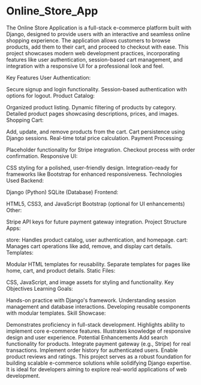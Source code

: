# Online_Store_App
The Online Store Application is a full-stack e-commerce platform built with Django, designed to provide users with an interactive and seamless online shopping experience. The application allows customers to browse products, add them to their cart, and proceed to checkout with ease. This project showcases modern web development practices, incorporating features like user authentication, session-based cart management, and integration with a responsive UI for a professional look and feel.

Key Features
User Authentication:

Secure signup and login functionality.
Session-based authentication with options for logout.
Product Catalog:

Organized product listing.
Dynamic filtering of products by category.
Detailed product pages showcasing descriptions, prices, and images.
Shopping Cart:

Add, update, and remove products from the cart.
Cart persistence using Django sessions.
Real-time total price calculation.
Payment Processing:

Placeholder functionality for Stripe integration.
Checkout process with order confirmation.
Responsive UI:

CSS styling for a polished, user-friendly design.
Integration-ready for frameworks like Bootstrap for enhanced responsiveness.
Technologies Used
Backend:

Django (Python)
SQLite (Database)
Frontend:

HTML5, CSS3, and JavaScript
Bootstrap (optional for UI enhancements)
Other:

Stripe API keys for future payment gateway integration.
Project Structure
Apps:

store: Handles product catalog, user authentication, and homepage.
cart: Manages cart operations like add, remove, and display cart details.
Templates:

Modular HTML templates for reusability.
Separate templates for pages like home, cart, and product details.
Static Files:

CSS, JavaScript, and image assets for styling and functionality.
Key Objectives
Learning Goals:

Hands-on practice with Django's framework.
Understanding session management and database interactions.
Developing reusable components with modular templates.
Skill Showcase:

Demonstrates proficiency in full-stack development.
Highlights ability to implement core e-commerce features.
Illustrates knowledge of responsive design and user experience.
Potential Enhancements
Add search functionality for products.
Integrate payment gateway (e.g., Stripe) for real transactions.
Implement order history for authenticated users.
Enable product reviews and ratings.
This project serves as a robust foundation for building scalable e-commerce solutions while solidifying Django expertise. It is ideal for developers aiming to explore real-world applications of web development.
